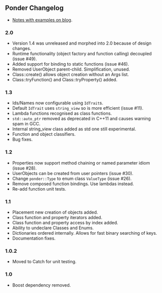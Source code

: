 
Ponder Changelog
----------------

- [Notes with examples on blog](http://billyquith.github.io/ponder/blog/).

### 2.0

- Version 1.4 was unreleased and morphed into 2.0 because of design changes.
- Runtime functionality (object factory and function calling) decoupled (issue #49).
- Added support for binding to static functions (issue #46).
- Removed UserObject parent-child. Simplification, unused.
- Class::create() allows object creation without an Args list.
- Class::tryFunction() and Class::tryProperty() added.

### 1.3

- Ids/Names now configurable using `IdTrait`s.
- Default `IdTrait` uses `string_view` so is more efficient (issue #11).
- Lambda functions recognised as class functions.
- `std::auto_ptr` removed as deprecated in C++11 and causes warning spam in GCC.
- Internal string_view class added as std one still experimental.
- Function and object classifiers.
- Bug fixes.

### 1.2

- Properties now support method chaining or named parameter idiom (issue #28).
- UserObjects can be created from user pointers (issue #30).
- Change `ponder::Type` to enum class `ValueType` (issue #26).
- Remove composed function bindings. Use lambdas instead.
- Re-add function unit tests.

### 1.1

- Placement new creation of objects added.
- Class function and property iterators added.
- Class function and property access by index added.
- Ability to undeclare Classes and Enums.
- Dictionaries ordered internally. Allows for fast binary searching of keys.
- Documentation fixes.

### 1.0.2

- Moved to Catch for unit testing. 

### 1.0

- Boost dependency removed.
